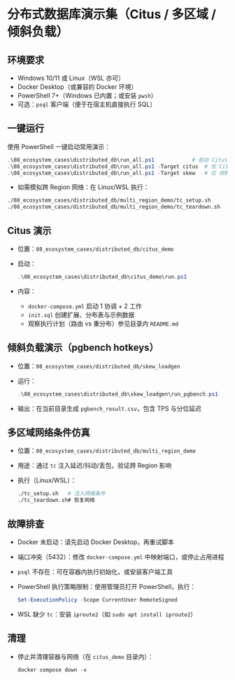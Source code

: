 # 分布式数据库演示集（Citus / 多区域 / 倾斜负载）

## 环境要求

- Windows 10/11 或 Linux（WSL 亦可）
- Docker Desktop（或兼容的 Docker 环境）
- PowerShell 7+（Windows 已内置；或安装 `pwsh`）
- 可选：`psql` 客户端（便于在宿主机直接执行 SQL）

## 一键运行

使用 PowerShell 一键启动常用演示：

```powershell
.\08_ecosystem_cases\distributed_db\run_all.ps1            # 启动 Citus + 倾斜负载
.\08_ecosystem_cases\distributed_db\run_all.ps1 -Target citus  # 仅 Citus
.\08_ecosystem_cases\distributed_db\run_all.ps1 -Target skew   # 仅 倾斜负载（pgbench hotkeys）
```

- 如需模拟跨 Region 网络：在 Linux/WSL 执行：

```bash
./08_ecosystem_cases/distributed_db/multi_region_demo/tc_setup.sh
./08_ecosystem_cases/distributed_db/multi_region_demo/tc_teardown.sh
```

## Citus 演示

- 位置：`08_ecosystem_cases/distributed_db/citus_demo`
- 启动：

  ```powershell
  .\08_ecosystem_cases\distributed_db\citus_demo\run.ps1
  ```

- 内容：
  - `docker-compose.yml` 启动 1 协调 + 2 工作
  - `init.sql` 创建扩展、分布表与示例数据
  - 观察执行计划（路由 vs 重分布）参见目录内 `README.md`

## 倾斜负载演示（pgbench hotkeys）

- 位置：`08_ecosystem_cases/distributed_db/skew_loadgen`
- 运行：

  ```powershell
  .\08_ecosystem_cases\distributed_db\skew_loadgen\run_pgbench.ps1
  ```

- 输出：在当前目录生成 `pgbench_result.csv`，包含 TPS 与分位延迟

## 多区域网络条件仿真

- 位置：`08_ecosystem_cases/distributed_db/multi_region_demo`
- 用途：通过 `tc` 注入延迟/抖动/丢包，验证跨 Region 影响
- 执行（Linux/WSL）：

  ```bash
  ./tc_setup.sh   # 注入网络条件
  ./tc_teardown.sh# 恢复网络
  ```

## 故障排查

- Docker 未启动：请先启动 Docker Desktop，再重试脚本
- 端口冲突（5432）：修改 `docker-compose.yml` 中映射端口，或停止占用进程
- `psql` 不存在：可在容器内执行初始化，或安装客户端工具
- PowerShell 执行策略限制：使用管理员打开 PowerShell，执行：

  ```powershell
  Set-ExecutionPolicy -Scope CurrentUser RemoteSigned
  ```

- WSL 缺少 `tc`：安装 `iproute2`（如 `sudo apt install iproute2`）

## 清理

- 停止并清理容器与网络（在 `citus_demo` 目录内）：

  ```powershell
  docker compose down -v
  ```
